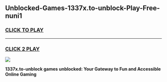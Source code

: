 
## Unblocked-Games-1337x.to-unblock-Play-Free-nuni1
<h3>
<a href="https://premium76.site?title=1337x.to-unblock&ref=18A1">CLICK TO PLAY</a></h3>
<hr>

<h3>
<a href="https://premium76.site?title=1337x.to-unblock&ref=18A1">CLICK 2 PLAY</a>
  
</h3>

<a href="https://premium76.site?title=1337x.to-unblock&ref=18A1"><img src="https://clearcache.store/games.png"></a>


**1337x.to-unblock games unblocked: Your Gateway to Fun and Accessible Online Gaming**
